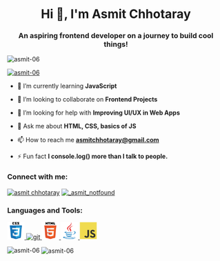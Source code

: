 <h1 align="center">Hi 👋, I'm Asmit Chhotaray</h1>
<h3 align="center">An aspiring frontend developer on a journey to build cool things!</h3>

<p align="left"> <img src="https://komarev.com/ghpvc/?username=asmit-06&label=Profile%20views&color=0e75b6&style=flat" alt="asmit-06" /> </p>

<p align="left"> <a href="https://github.com/ryo-ma/github-profile-trophy"><img src="https://github-profile-trophy.vercel.app/?username=asmit-06" alt="asmit-06" /></a> </p>

- 🌱 I’m currently learning **JavaScript**

- 👯 I’m looking to collaborate on **Frontend Projects**

- 🤝 I’m looking for help with **Improving UI/UX in Web Apps**

- 💬 Ask me about **HTML, CSS, basics of JS**

- 📫 How to reach me **asmitchhotaray@gmail.com**

- ⚡ Fun fact **I console.log() more than I talk to people.**

<h3 align="left">Connect with me:</h3>
<p align="left">
<a href="https://linkedin.com/in/asmit-chhotaray-375003373" target="blank"><img align="center" src="https://raw.githubusercontent.com/rahuldkjain/github-profile-readme-generator/master/src/images/icons/Social/linked-in-alt.svg" alt="asmit chhotaray" height="30" width="40" /></a>
<a href="https://instagram.com/_asmit_notfound" target="blank"><img align="center" src="https://raw.githubusercontent.com/rahuldkjain/github-profile-readme-generator/master/src/images/icons/Social/instagram.svg" alt="_asmit_notfound" height="30" width="40" /></a>
</p>

<h3 align="left">Languages and Tools:</h3>
<p align="left"> <a href="https://www.w3schools.com/css/" target="_blank" rel="noreferrer"> <img src="https://raw.githubusercontent.com/devicons/devicon/master/icons/css3/css3-original-wordmark.svg" alt="css3" width="40" height="40"/> </a> <a href="https://git-scm.com/" target="_blank" rel="noreferrer"> <img src="https://www.vectorlogo.zone/logos/git-scm/git-scm-icon.svg" alt="git" width="40" height="40"/> </a> <a href="https://www.w3.org/html/" target="_blank" rel="noreferrer"> <img src="https://raw.githubusercontent.com/devicons/devicon/master/icons/html5/html5-original-wordmark.svg" alt="html5" width="40" height="40"/> </a> <a href="https://www.java.com" target="_blank" rel="noreferrer"> <img src="https://raw.githubusercontent.com/devicons/devicon/master/icons/java/java-original.svg" alt="java" width="40" height="40"/> </a> <a href="https://developer.mozilla.org/en-US/docs/Web/JavaScript" target="_blank" rel="noreferrer"> <img src="https://raw.githubusercontent.com/devicons/devicon/master/icons/javascript/javascript-original.svg" alt="javascript" width="40" height="40"/> </a> </p>

<p><img align="left" src="https://github-readme-stats.vercel.app/api/top-langs?username=asmit-06&show_icons=true&locale=en&layout=compact" alt="asmit-06" /></p>

<p>&nbsp;<img align="center" src="https://github-readme-stats.vercel.app/api?username=asmit-06&show_icons=true&locale=en" alt="asmit-06" /></p>


